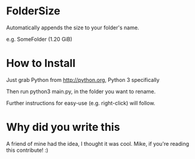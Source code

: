 # FolderSize
Automatically appends the size to your folder's name.

e.g. SomeFolder (1.20 GiB)

# How to Install
Just grab Python from http://python.org, Python 3 specifically

Then run python3 main.py, in the folder you want to rename.

Further instructions for easy-use (e.g. right-click) will follow.

# Why did you write this
A friend of mine had the idea, I thought it was cool.
Mike, if you're reading this contribute! :)